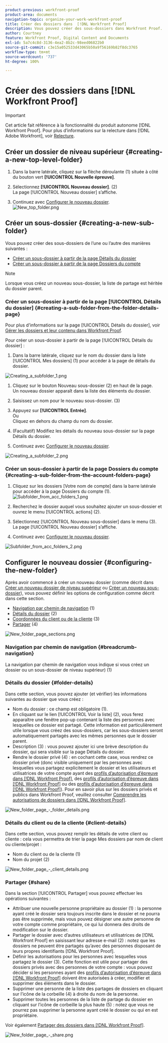 ```yaml
---
product-previous: workfront-proof
product-area: documents
navigation-topic: organize-your-work-workfront-proof
title: Créer des dossiers dans  [!DNL Workfront Proof]
description: Vous pouvez créer des sous-dossiers dans Workfront Proof.
author: Courtney
feature: Workfront Proof, Digital Content and Documents
exl-id: 5a7c4c8d-3136-4ea2-8b2c-98eed06822b0
source-git-commit: c3e15a052533d43065b50a9f56169b82f8dc3765
workflow-type: tm+mt
source-wordcount: '737'
ht-degree: 100%

---
```


# Créer des dossiers dans [!DNL Workfront Proof]

>[!IMPORTANT]
>
>Cet article fait référence à la fonctionnalité du produit autonome [!DNL Workfront Proof]. Pour plus d’informations sur la relecture dans [!DNL Adobe Workfront], voir [Relecture](../../../review-and-approve-work/proofing/proofing.md).

## Créer un dossier de niveau supérieur {#creating-a-new-top-level-folder}

1. Dans la barre latérale, cliquez sur la flèche déroulante (1) située à côté du bouton vert **[!UICONTROL Nouvelle épreuve]**.
1. Sélectionnez **[!UICONTROL Nouveau dossier]**. (2)\
   La page [!UICONTROL Nouveau dossier] s’affiche.

1. Continuez avec [Configurer le nouveau dossier](#configuring-the-new-folder).\
   ![New_top_folder.png](assets/new-top-folder.png)

## Créer un sous-dossier {#creating-a-new-sub-folder}

Vous pouvez créer des sous-dossiers de l’une ou l’autre des manières suivantes :

* [Créer un sous-dossier à partir de la page Détails du dossier](#creating-a-sub-folder-from-the-folder-details-page)
* [Créer un sous-dossier à partir de la page Dossiers du compte](#creating-a-sub-folder-from-the-account-folders-page)

>[!NOTE]
>
>Lorsque vous créez un nouveau sous-dossier, la liste de partage est héritée du dossier parent.

### Créer un sous-dossier à partir de la page [!UICONTROL Détails du dossier] {#creating-a-sub-folder-from-the-folder-details-page}

Pour plus d’informations sur la page [!UICONTROL Détails du dossier], voir [Gérer les dossiers et leur contenu dans Workfront Proof](../../../workfront-proof/wp-work-proofsfiles/organize-your-work/manage-folders-and-contents.md).

Pour créer un sous-dossier à partir de la page [!UICONTROL Détails du dossier] :

1. Dans la barre latérale, cliquez sur le nom du dossier dans la liste [!UICONTROL Mes dossiers] (1) pour accéder à la page de détails du dossier.

![Creating_a_subfolder_1.png](assets/creating-a-subfolder-1.png)

1. Cliquez sur le bouton Nouveau sous-dossier (2) en haut de la page.\
   Un nouveau dossier apparaît dans la liste des éléments du dossier.
1. Saisissez un nom pour le nouveau sous-dossier. (3)
1. Appuyez sur **[!UICONTROL Entrée]**.\
   Ou\
   Cliquez en dehors du champ du nom du dossier.

1. (Facultatif) Modifiez les détails du nouveau sous-dossier sur la page Détails du dossier.
1. Continuez avec [Configurer le nouveau dossier](#configuring-the-new-folder).

![Creating_a_subfolder_2.png](assets/creating-a-subfolder-2-350x164.png)

### Créer un sous-dossier à partir de la page Dossiers du compte {#creating-a-sub-folder-from-the-account-folders-page}

1. Cliquez sur les dossiers [Votre nom de compte] dans la barre latérale pour accéder à la page Dossiers du compte (1).\
   ![Subfolder_from_acc_folders_1.png](assets/subfolder-from-acc-folders-1.png)

1. Recherchez le dossier auquel vous souhaitez ajouter un sous-dossier et ouvrez le menu [!UICONTROL actions] (2).
1. Sélectionnez [!UICONTROL Nouveau sous-dossier] dans le menu (3).\
   La page [!UICONTROL Nouveau dossier] s’affiche.
1. Continuez avec [Configurer le nouveau dossier](#configuring-the-new-folder).

![Subfolder_from_acc_folders_2.png](assets/subfolder-from-acc-folders-2-350x177.png)

## Configurer le nouveau dossier {#configuring-the-new-folder}

Après avoir commencé à créer un nouveau dossier (comme décrit dans [Créer un nouveau dossier de niveau supérieur](#creating-a-new-top-level-folder) ou [Créer un nouveau sous-dossier](#creating-a-new-sub-folder)), vous pouvez définir les options de configuration comme décrit dans cette section.

* [Navigation par chemin de navigation](#breadcrumb-navigation) (1)
* [Détails du dossier](#folder-details) (2)
* [Coordonnées du client ou de la cliente](#client-details) (3)
* [Partager](#share) (4)

![New_folder_page_sections.png](assets/new-folder-page-sections-350x389.png)

### Navigation par chemin de navigation {#breadcrumb-navigation}

La navigation par chemin de navigation vous indique si vous créez un dossier ou un sous-dossier de niveau supérieur) (1)

### Détails du dossier {#folder-details}

Dans cette section, vous pouvez ajouter (et vérifier) les informations suivantes au dossier que vous créez :

* Nom du dossier : ce champ est obligatoire (1).
* En cliquant sur le lien [!UICONTROL Voir la liste] (2), vous ferez apparaître une fenêtre pop-up contenant la liste des personnes avec lesquelles ce dossier est partagé. Cette information est particulièrement utile lorsque vous créez des sous-dossiers, car les sous-dossiers seront automatiquement partagés avec les mêmes personnes que le dossier parent.
* Description (3) : vous pouvez ajouter ici une brève description du dossier, qui sera visible sur la page Détails du dossier.
* Rendre le dossier privé (4) : en cochant cette case, vous rendrez ce dossier privé (donc visible uniquement par les personnes avec lesquelles vous partagez explicitement le dossier et les utilisateurs et utilisatrices de votre compte ayant des [profils d’autorisation d’épreuve dans  [!DNL Workfront Proof]](../../../workfront-proof/wp-acct-admin/account-settings/proof-perm-profiles-in-wp.md), des [profils d’autorisation d’épreuve dans  [!DNL Workfront Proof]](../../../workfront-proof/wp-acct-admin/account-settings/proof-perm-profiles-in-wp.md) ou des [profils d’autorisation d’épreuve dans  [!DNL Workfront Proof]](../../../workfront-proof/wp-acct-admin/account-settings/proof-perm-profiles-in-wp.md)). Pour en savoir plus sur les dossiers privés et publics dans Workfront Proof, veuillez consulter [Comprendre les autorisations de dossiers dans  [!DNL Workfront Proof]](../../../workfront-proof/wp-work-proofsfiles/organize-your-work/folder-permissions.md).

![New_folder_page_-_folder_details.png](assets/new-folder-page---folder-details-350x133.png)

### Détails du client ou de la cliente {#client-details}

Dans cette section, vous pouvez remplir les détails de votre client ou cliente : cela vous permettra de trier la page Mes dossiers par nom de client ou cliente/projet :

* Nom du client ou de la cliente (1)
* Nom du projet (2)

![New_folder_page_-_client_details.png](assets/new-folder-page---client-details-350x74.png)

### Partager {#share}

Dans la section [!UICONTROL Partager] vous pouvez effectuer les opérations suivantes :

* Attribuer une nouvelle personne propriétaire au dossier (1) : la personne ayant créé le dossier sera toujours inscrite dans le dossier et ne pourra pas être supprimée, mais vous pouvez désigner une autre personne de votre compte comme propriétaire, ce qui lui donnera des droits de modification sur le dossier.
* Partager le dossier avec d’autres utilisateurs et utilisatrices de [!DNL Workfront Proof] en saisissant leur adresse e-mail (2) : notez que les dossiers ne peuvent être partagés qu’avec des personnes disposant de leurs propres identifiants [!DNL Workfront Proof].
* Définir les autorisations pour les personnes avec lesquelles vous partagez le dossier (3). Cette fonction est utile pour partager des dossiers privés avec des personnes de votre compte : vous pouvez décider si les personnes ayant des [profils d’autorisation d’épreuve dans  [!DNL Workfront Proof]](../../../workfront-proof/wp-acct-admin/account-settings/proof-perm-profiles-in-wp.md) doivent être autorisées à créer, modifier et supprimer des éléments dans le dossier.
* Supprimer une personne de la liste des partages de dossiers en cliquant sur l’icône de la corbeille (4) à droite du nom de la personne.
* Supprimer toutes les personnes de la liste de partage du dossier en cliquant sur l’icône de corbeille la plus haute (5) : notez que vous ne pourrez pas supprimer la personne ayant créé le dossier ou qui en est propriétaire.

Voir également [Partager des dossiers dans  [!DNL Workfront Proof]](../../../workfront-proof/wp-work-proofsfiles/organize-your-work/share-folders.md).

![New_folder_page_-_share.png](assets/new-folder-page---share-350x138.png)
